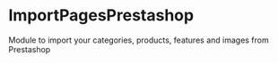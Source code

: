 # ImportPagesPrestashop
Module to import your categories, products, features and images from Prestashop


